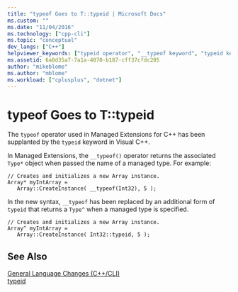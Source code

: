```yaml
---
title: "typeof Goes to T::typeid | Microsoft Docs"
ms.custom: ""
ms.date: "11/04/2016"
ms.technology: ["cpp-cli"]
ms.topic: "conceptual"
dev_langs: ["C++"]
helpviewer_keywords: ["typeid operator", "__typeof keyword", "typeid keyword [C++]"]
ms.assetid: 6a0d35a7-7a1a-4070-b187-cff37cfdc205
author: "mikeblome"
ms.author: "mblome"
ms.workload: ["cplusplus", "dotnet"]
---
```

# typeof Goes to T::typeid
The `typeof` operator used in Managed Extensions for C++ has been supplanted by the `typeid` keyword in Visual C++.  
  
 In Managed Extensions, the `__typeof()` operator returns the associated `Type*` object when passed the name of a managed type. For example:  
  
```  
// Creates and initializes a new Array instance.  
Array* myIntArray =   
   Array::CreateInstance( __typeof(Int32), 5 );  
```  
  
 In the new syntax, `__typeof` has been replaced by an additional form of `typeid` that returns a `Type^` when a managed type is specified.  
  
```  
// Creates and initializes a new Array instance.  
Array^ myIntArray =   
   Array::CreateInstance( Int32::typeid, 5 );  
```  
  
## See Also  
 [General Language Changes (C++/CLI)](../dotnet/general-language-changes-cpp-cli.md)   
 [typeid](../windows/typeid-cpp-component-extensions.md)